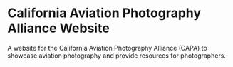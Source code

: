 # California Aviation Photography Alliance Website

A website for the California Aviation Photography Alliance (CAPA) to showcase aviation photography and provide resources for photographers.
